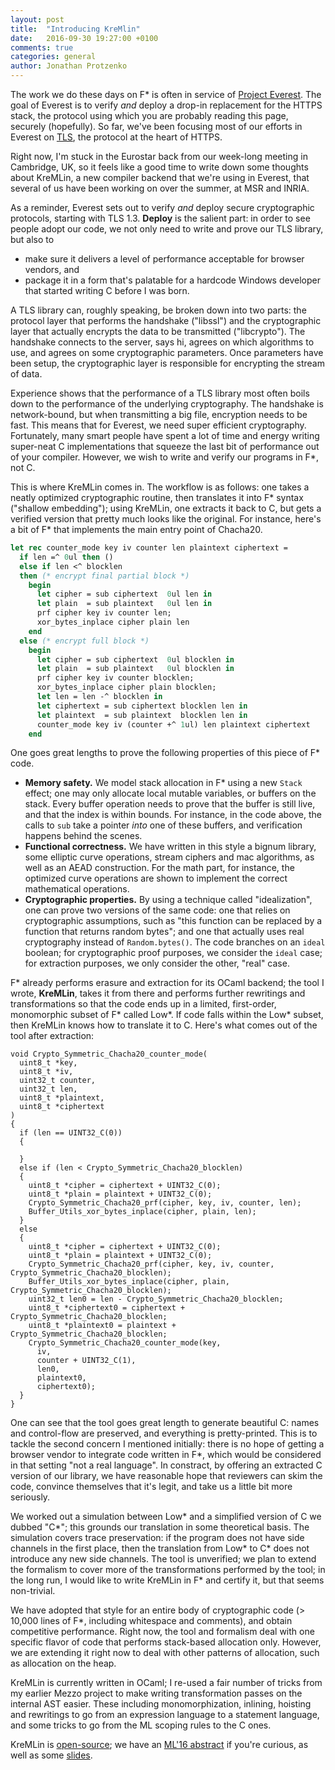 ```yaml
---
layout: post
title:  "Introducing KreMlin"
date:   2016-09-30 19:27:00 +0100
comments: true
categories: general
author: Jonathan Protzenko
---
```


The work we do these days on F\* is often in service of 
[Project Everest](https://project-everest.github.io/). The goal of Everest is
to verify _and_ deploy a drop-in replacement for the HTTPS stack, the protocol
using which you are probably reading this page, securely (hopefully). So far, 
we've been focusing most of our efforts in Everest on [TLS](https://tlswg.github.io/tls13-spec/), 
the protocol at the heart of HTTPS.

Right now, I'm stuck in the
Eurostar back from our week-long meeting in Cambridge, UK, so it feels like a
good time to write down some thoughts about KreMLin, a new compiler backend that we're
using in Everest, that
several of us have been working on over the summer, at MSR and INRIA.

As a reminder, Everest sets out to verify _and_ deploy secure cryptographic protocols, starting with TLS 1.3.
**Deploy** is the salient part: in order to see people adopt our code, we not
only need to write and prove our TLS library, but also to

- make sure it delivers a level of performance acceptable for browser vendors,
  and
- package it in a form that's palatable for a hardcode Windows developer that
  started writing C before I was born.

A TLS library can, roughly speaking, be broken down into two parts: the
protocol layer that performs the handshake ("libssl") and the cryptographic
layer that actually encrypts the data to be transmitted ("libcrypto"). The
handshake connects to the server, says hi, agrees on which algorithms to use,
and agrees on some cryptographic parameters. Once parameters have been setup,
the cryptographic layer is responsible for encrypting the stream of data.

<!--excerpt-->

Experience shows that the performance of a TLS library most often boils down to
the performance of the underlying cryptography. The handshake is network-bound,
but when transmitting a big file, encryption needs to be fast. This means that
for Everest, we need super efficient cryptography. Fortunately, many smart
people have spent a lot of time and energy writing super-neat C implementations
that squeeze the last bit of performance out of your compiler. However, we wish
to write and verify our programs in F\*, not C.

This is where KreMLin comes in. The workflow is as follows: one takes a neatly
optimized cryptographic routine, then translates it into F\* syntax ("shallow
embedding"); using KreMLin, one extracts it back to C, but gets a verified
version that pretty much looks like the original. For instance, here's a bit of
F\* that implements the main entry point of Chacha20.

```ocaml
let rec counter_mode key iv counter len plaintext ciphertext =
  if len =^ 0ul then ()
  else if len <^ blocklen
  then (* encrypt final partial block *)
    begin
      let cipher = sub ciphertext  0ul len in
      let plain  = sub plaintext   0ul len in
      prf cipher key iv counter len;
      xor_bytes_inplace cipher plain len
    end
  else (* encrypt full block *)
    begin
      let cipher = sub ciphertext  0ul blocklen in
      let plain  = sub plaintext   0ul blocklen in
      prf cipher key iv counter blocklen;
      xor_bytes_inplace cipher plain blocklen;
      let len = len -^ blocklen in
      let ciphertext = sub ciphertext blocklen len in
      let plaintext  = sub plaintext  blocklen len in
      counter_mode key iv (counter +^ 1ul) len plaintext ciphertext
    end
```

One goes great lengths to prove the following properties of this piece of F\*
code.

- **Memory safety.** We model stack allocation in F\* using a new `Stack` effect;
  one may only allocate local mutable variables, or buffers on the stack. Every
  buffer operation needs to prove that the buffer is still live, and that the
  index is within bounds. For instance, in the code above, the calls to `sub`
  take a pointer _into_ one of these buffers, and verification happens behind the
  scenes.
- **Functional correctness.** We have written in this style a bignum library,
  some elliptic curve operations, stream ciphers and mac algorithms, as well as
  an AEAD construction. For the math part, for instance, the optimized curve
  operations are shown to implement the correct mathematical operations.
- **Cryptographic properties.** By using a technique called "idealization", one
  can prove two versions of the same code: one that relies on cryptographic
  assumptions, such as "this function can be replaced by a function
  that returns random bytes"; and one that actually uses real cryptography
  instead of `Random.bytes()`. The code branches on an `ideal` boolean; for
  cryptographic proof purposes, we consider the `ideal` case; for extraction
  purposes, we only consider the other, "real" case.

F\* already performs erasure and extraction for its OCaml backend; the tool I
wrote, **KreMLin**, takes it from there and performs further rewritings and
transformations so that the code ends up in a limited, first-order, monomorphic
subset of F\* called Low\*. If code falls within the Low\* subset, then KreMLin
knows how to translate it to C. Here's what comes out of the tool after
extraction:

```
void Crypto_Symmetric_Chacha20_counter_mode(
  uint8_t *key,
  uint8_t *iv,
  uint32_t counter,
  uint32_t len,
  uint8_t *plaintext,
  uint8_t *ciphertext
)
{
  if (len == UINT32_C(0))
  {

  }
  else if (len < Crypto_Symmetric_Chacha20_blocklen)
  {
    uint8_t *cipher = ciphertext + UINT32_C(0);
    uint8_t *plain = plaintext + UINT32_C(0);
    Crypto_Symmetric_Chacha20_prf(cipher, key, iv, counter, len);
    Buffer_Utils_xor_bytes_inplace(cipher, plain, len);
  }
  else
  {
    uint8_t *cipher = ciphertext + UINT32_C(0);
    uint8_t *plain = plaintext + UINT32_C(0);
    Crypto_Symmetric_Chacha20_prf(cipher, key, iv, counter, Crypto_Symmetric_Chacha20_blocklen);
    Buffer_Utils_xor_bytes_inplace(cipher, plain, Crypto_Symmetric_Chacha20_blocklen);
    uint32_t len0 = len - Crypto_Symmetric_Chacha20_blocklen;
    uint8_t *ciphertext0 = ciphertext + Crypto_Symmetric_Chacha20_blocklen;
    uint8_t *plaintext0 = plaintext + Crypto_Symmetric_Chacha20_blocklen;
    Crypto_Symmetric_Chacha20_counter_mode(key,
      iv,
      counter + UINT32_C(1),
      len0,
      plaintext0,
      ciphertext0);
  }
}
```

One can see that the tool goes great length to generate beautiful C: names and
control-flow are preserved, and everything is pretty-printed. This is to tackle
the second concern I mentioned initially: there is no hope of getting a browser
vendor to integrate code written in F\*, which would be considered in that
setting "not a real language". In constract, by offering an extracted C version
of our library, we have reasonable hope that reviewers can skim the code,
convince themselves that it's legit, and take us a little bit more seriously.

We worked out a simulation between Low\* and a simplified version of C we dubbed
"C\*"; this grounds our translation in some theoretical basis. The simulation
covers trace preservation: if the program does not have side channels in the
first place, then the translation from Low\* to C\* does not introduce any new
side channels. The tool is unverified; we plan to extend the formalism to cover
more of the transformations performed by the tool; in the long run, I would like
to write KreMLin in F\* and certify it, but that seems non-trivial.

We have adopted that style for an entire body of cryptographic code (> 10,000
lines of F*, including whitespace and comments), and obtain competitive
performance. Right now, the tool and formalism deal with one specific flavor
of code that performs stack-based allocation only. However, we are extending it
right now to deal with other patterns of allocation, such as allocation on the
heap.

KreMLin is currently written in OCaml; I re-used a fair number of tricks from my
earlier Mezzo project to make writing transformation passes on the internal AST
easier. These including monomorphization, inlining, hoisting and rewritings to
go from an expression language to a statement language, and some tricks to go
from the ML scoping rules to the C ones.

KreMLin is [open-source](https://github.com/FStarLang/kremlin/); we have an
[ML'16 abstract](https://jonathan.protzenko.fr/papers/ml16.pdf) if you're
curious, as well as some
[slides](https://jonathan.protzenko.fr/papers/talk-ml16.pdf).
